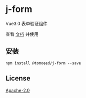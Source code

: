 # j-form
Vue3.0 表单验证组件

查看 [文档](https://mesharel.github.io/j-form) 并使用

## 安装
```shell
npm install @tomoeed/j-form --save
```

## License
[Apache-2.0](https://github.com/meshareL/j-form/blob/master/LICENSE)
